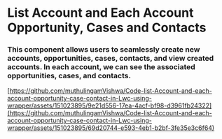 # List Account and Each Account Opportunity, Cases and Contacts

### This component allows users to seamlessly create new accounts, opportunities, cases, contacts, and view created accounts. In each account, we can see the associated opportunities, cases, and contacts.
[https://github.com/muthulingamVishwa/Code-list-Account-and-each-account-opportunity-case-contact-in-Lwc-using-wrapper/assets/151023895/9e21d556-17ea-4acf-bf98-d3961fb24322](https://github.com/muthulingamVishwa/Code-list-Account-and-each-account-opportunity-case-contact-in-Lwc-using-wrapper/assets/151023895/69d20744-e593-4eb1-b2bf-3fe35e3c6f64)


